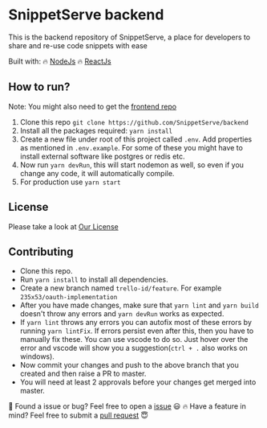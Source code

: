 # SnippetServe backend

This is the backend repository of SnippetServe, a place for developers to share and re-use code snippets with ease

Built with:
🔥 [NodeJs]()
🔥 [ReactJs]()

## How to run?
Note: You might also need to get the [frontend repo]()
1. Clone this repo `git clone https://github.com/SnippetServe/backend`
2. Install all the packages required: `yarn install`
3. Create a new file under root of this project called `.env`. Add properties as mentioned in `.env.example`. For some of these you might have to install external software like postgres or redis etc.
4. Now run `yarn devRun`, this will start nodemon as well, so even if you change any code, it will automatically compile.
5. For production use ```yarn start```

## License
Please take a look at [Our License](LICENSE)

## Contributing

* Clone this repo.
* Run `yarn install` to install all dependencies.
* Create a new branch named `trello-id/feature`. For example `235x53/oauth-implementation`
* After you have made changes, make sure that `yarn lint` and `yarn build` doesn't throw any errors and `yarn devRun` works as expected.
* If `yarn lint` throws any errors you can autofix most of these errors by running `yarn lintFix`. If errors persist even after this, then you have to manually fix these. You can use vscode to do so. Just hover over the error and vscode will show you a suggestion(`ctrl + .` also works on windows).
* Now commit your changes and push to the above branch that you created and then raise a PR to master.
* You will need at least 2 approvals before your changes get merged into master.

🐛 Found a issue or bug? Feel free to open a [issue]() 😃 
🔥 Have a feature in mind? Feel free to submit a [pull request]() 😇 